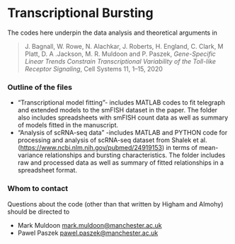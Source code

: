 # Transcriptional Bursting #

The codes here underpin the data analysis and theoretical arguments in

>J. Bagnall, W. Rowe, N. Alachkar, J. Roberts, H. England, C. Clark, M Platt, D. A .Jackson, M. R. Muldoon and P. Paszek, *Gene-Specific Linear Trends Constrain Transcriptional Variability of the Toll-like Receptor Signaling*, Cell Systems 11, 1–15, 2020


### Outline of the files ###


* “Transcriptional model fitting”- includes MATLAB codes to fit telegraph and extended models to the smFISH dataset in the paper. The folder also includes spreadsheets with smFISH count data as well as summary of models fitted in the manuscript.
* “Analysis of scRNA-seq data” -includes MATLAB and PYTHON code for processing and analysis of scRNA-seq dataset from Shalek et al. (https://www.ncbi.nlm.nih.gov/pubmed/24919153) in terms of mean-variance relationships and bursting characteristics. The folder includes raw and processed data as well as summary of fitted relationships in a spreadsheet format.


### Whom to contact ###
Questions about the code (other than that written by Higham and Almohy) should be directed to 

* Mark Muldoon [mark.muldoon@manchester.ac.uk](mailto:mark.muldoon@manchester.ac.uk)
* Pawel Paszek [pawel.paszek@manchester.ac.uk](mailto:pawel.paszek@manchester.ac.uk)

